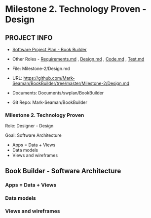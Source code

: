 # Milestone 2. Technology Proven - Design


## PROJECT INFO

* [Software Project Plan - Book Builder](../Index.md)

* Other Roles - [Requirements.md](Requirements.md)
, [Design.md](Design.md)
, [Code.md](Code.md)
, [Test.md](Test.md)



* File: Milestone-2/Design.md

* URL: https://github.com/Mark-Seaman/BookBuilder/tree/master/Milestone-2/Design.md

* Documents: Documents/swplan/BookBuilder

* Git Repo: Mark-Seaman/BookBuilder




### Milestone 2. Technology Proven



Role: Designer - Design

Goal: Software Architecture

* Apps = Data + Views
* Data models
* Views and wireframes



## Book Builder - Software Architecture



### Apps = Data + Views


### Data models


### Views and wireframes
